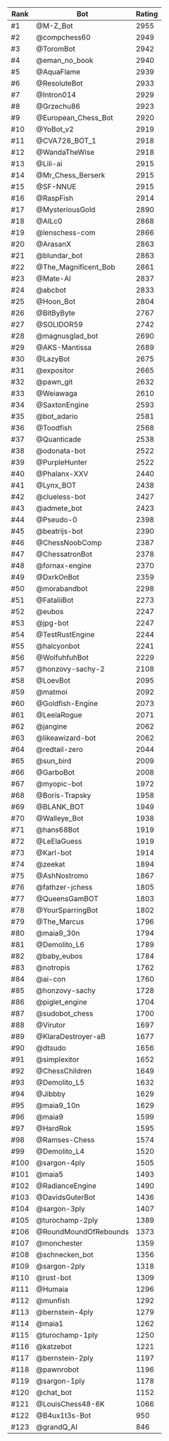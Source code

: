 Rank|Bot|Rating
---|---|---
#1|@M-Z_Bot|2955
#2|@compchess60|2949
#3|@ToromBot|2942
#4|@eman_no_book|2940
#5|@AquaFlame|2939
#6|@ResoluteBot|2933
#7|@Intron014|2929
#8|@Grzechu86|2923
#9|@European_Chess_Bot|2920
#10|@YoBot_v2|2919
#11|@CVA728_BOT_1|2918
#12|@WandaTheWise|2918
#13|@Lili-ai|2915
#14|@Mr_Chess_Berserk|2915
#15|@SF-NNUE|2915
#16|@RaspFish|2914
#17|@MysteriousGold|2890
#18|@AILc0|2868
#19|@lenschess-com|2866
#20|@ArasanX|2863
#21|@blundar_bot|2863
#22|@The_Magnificent_Bob|2861
#23|@Mate-AI|2837
#24|@abcbot|2833
#25|@Hoon_Bot|2804
#26|@BitByByte|2767
#27|@SOLIDOR59|2742
#28|@magnusglad_bot|2690
#29|@AKS-Mantissa|2689
#30|@LazyBot|2675
#31|@expositor|2665
#32|@pawn_git|2632
#33|@Weiawaga|2610
#34|@SaxtonEngine|2593
#35|@bot_adario|2581
#36|@Toodfish|2568
#37|@Quanticade|2538
#38|@odonata-bot|2522
#39|@PurpleHunter|2522
#40|@Phalanx-XXV|2440
#41|@Lynx_BOT|2438
#42|@clueless-bot|2427
#43|@admete_bot|2423
#44|@Pseudo-0|2398
#45|@beatrijs-bot|2390
#46|@ChessNoobComp|2387
#47|@ChessatronBot|2378
#48|@fornax-engine|2370
#49|@DxrkOnBot|2359
#50|@morabandbot|2298
#51|@FataliiBot|2273
#52|@eubos|2247
#53|@jpg-bot|2247
#54|@TestRustEngine|2244
#55|@halcyonbot|2241
#56|@WolfuhfuhBot|2229
#57|@honzovy-sachy-2|2108
#58|@LoevBot|2095
#59|@matmoi|2092
#60|@Goldfish-Engine|2073
#61|@LeelaRogue|2071
#62|@jangine|2062
#63|@likeawizard-bot|2062
#64|@redtail-zero|2044
#65|@sun_bird|2009
#66|@GarboBot|2008
#67|@myopic-bot|1972
#68|@Boris-Trapsky|1958
#69|@BLANK_BOT|1949
#70|@Walleye_Bot|1938
#71|@hans68Bot|1919
#72|@LeElaGuess|1919
#73|@Karl-bot|1914
#74|@zeekat|1894
#75|@AshNostromo|1867
#76|@fathzer-jchess|1805
#77|@QueensGamBOT|1803
#78|@YourSparringBot|1802
#79|@The_Marcus|1796
#80|@maia9_30n|1794
#81|@Demolito_L6|1789
#82|@baby_eubos|1784
#83|@notropis|1762
#84|@ai-con|1760
#85|@honzovy-sachy|1728
#86|@piglet_engine|1704
#87|@sudobot_chess|1700
#88|@Virutor|1697
#89|@KlaraDestroyer-aB|1677
#90|@dtsudo|1656
#91|@simplexitor|1652
#92|@ChessChildren|1649
#93|@Demolito_L5|1632
#94|@Jibbby|1629
#95|@maia9_10n|1629
#96|@maia9|1599
#97|@HardRok|1595
#98|@Ramses-Chess|1574
#99|@Demolito_L4|1520
#100|@sargon-4ply|1505
#101|@maia5|1493
#102|@RadianceEngine|1490
#103|@DavidsGuterBot|1436
#104|@sargon-3ply|1407
#105|@turochamp-2ply|1389
#106|@RoundMoundOfRebounds|1373
#107|@monchester|1359
#108|@schnecken_bot|1356
#109|@sargon-2ply|1318
#110|@rust-bot|1309
#111|@Humaia|1296
#112|@munfish|1292
#113|@bernstein-4ply|1279
#114|@maia1|1262
#115|@turochamp-1ply|1250
#116|@katzebot|1221
#117|@bernstein-2ply|1197
#118|@pawnrobot|1196
#119|@sargon-1ply|1178
#120|@chat_bot|1152
#121|@LouisChess48-6K|1066
#122|@B4ux1t3s-Bot|950
#123|@grandQ_AI|846
